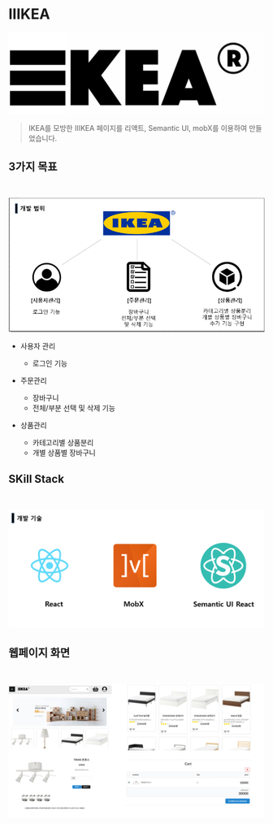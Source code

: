 # IIIKEA
![이케아](./ikealogo.png)

> IKEA를 모방한 IIIKEA 페이지를 리액트, Semantic UI, mobX를 이용하여 만들었습니다. 



## 3가지 목표
<br>

![목표](./resolution.PNG)
* 사용자 관리

  * 로그인 기능

* 주문관리

  * 장바구니
  * 전체/부분 선택 및 삭제 기능

* 상품관리

  * 카테고리별 상품분리
  * 개별 상품별 장바구니

  

## SKill Stack

<br>

![image-20200826171113570](image-20200826171113570.png)

## 웹페이지 화면
<br>

![image-20200826172330743](image-20200826172330743.png)





